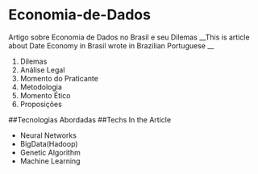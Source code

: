 # Economia-de-Dados

Artigo sobre Economia de Dados no Brasil e seu Dilemas
__This is article about Date Economy in Brasil wrote in Brazilian Portuguese __

1. Dilemas
2. Análise Legal
3. Momento do Praticante
4. Metodologia 
5. Momento Ético 
6. Proposições 

##Tecnologias Abordadas
##Techs In the Article

* Neural Networks 
* BigData(Hadoop)
* Genetic Algorithm
* Machine Learning
